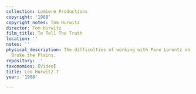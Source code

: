 ```yaml
---
collection: Lumiere Productions
copyright: '1988'
copyright_notes: Tom Hurwitz
director: Tom Hurwitz
film_title: To Tell The Truth
location: ''
notes: ''
physical_description: The difficulties of working with Pare Lorentz on The Plow that
  Broke the Plains.
repository: ''
taxonomies: [Video]
title: Leo Hurwitz 7
year: '1988'

---
```

